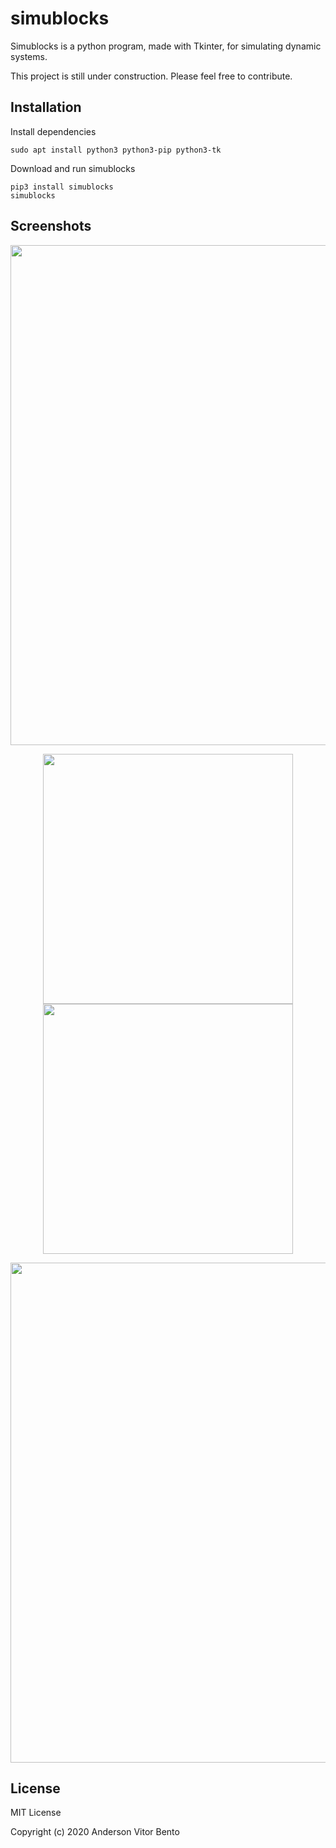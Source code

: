 # simublocks

Simublocks is a python program, made with Tkinter, for simulating dynamic systems.

This project is still under construction. Please feel free to contribute.

## Installation

Install dependencies

    sudo apt install python3 python3-pip python3-tk

Download and run simublocks

    pip3 install simublocks
    simublocks


## Screenshots

<p align="center">
  <img src="https://raw.githubusercontent.com/bentoavb/simublocks/master/images/img1.png" width="800" />
</p>

<p align="center">
  <img alt="" src="https://raw.githubusercontent.com/bentoavb/simublocks/master/images/img2.png" width="400" />
  <img alt="" src="https://raw.githubusercontent.com/bentoavb/simublocks/master/images/img3.png" width="400" />
</p>

<p align="center">
  <img alt="" src="https://raw.githubusercontent.com/bentoavb/simublocks/master/images/img6.png" width="800" />
</p>

 

## License

MIT License

Copyright (c) 2020 Anderson Vitor Bento